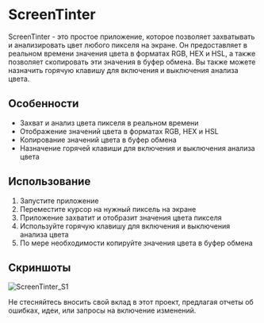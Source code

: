 # ScreenTinter

ScreenTinter - это простое приложение, которое позволяет захватывать и анализировать цвет любого пикселя на экране. Он предоставляет в реальном времени значения цвета в форматах RGB, HEX и HSL, а также позволяет скопировать эти значения в буфер обмена. Вы также можете назначить горячую клавишу для включения и выключения анализа цвета.

## Особенности
- Захват и анализ цвета пикселя в реальном времени
- Отображение значений цвета в форматах RGB, HEX и HSL
- Копирование значений цвета в буфер обмена
- Назначение горячей клавиши для включения и выключения анализа цвета

## Использование
1. Запустите приложение
2. Переместите курсор на нужный пиксель на экране
3. Приложение захватит и отобразит значения цвета пикселя
4. Используйте горячую клавишу для включения и выключения анализа цвета
5. По мере необходимости копируйте значения цвета в буфер обмена

## Скриншоты
![ScreenTinter_S1](https://github.com/AirSoftick/Screen-Tinter/assets/141844045/b9dfaa04-2678-47c3-a22f-f2a884bd2a2b)


Не стесняйтесь вносить свой вклад в этот проект, предлагая отчеты об ошибках, идеи, или запросы на включение изменений.
